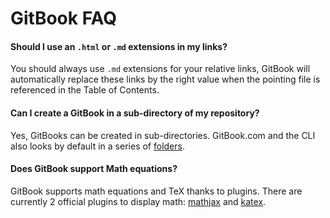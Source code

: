 # GitBook FAQ

#### Should I use an `.html` or `.md` extensions in my links?

You should always use `.md` extensions for your relative links, GitBook will automatically replace these links by the right value when the pointing file is referenced in the Table of Contents.

#### Can I create a GitBook in a sub-directory of my repository?

Yes, GitBooks can be created in sub-directories. GitBook.com and the CLI also looks by default in a series of [folders](structure.md).

#### Does GitBook support Math equations?

GitBook supports math equations and TeX thanks to plugins. There are currently 2 official plugins to display math: [mathjax](https://plugins.gitbook.com/plugin/mathjax) and [katex](https://plugins.gitbook.com/plugin/katex).
